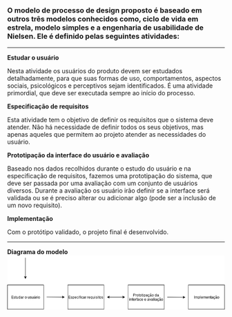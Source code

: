 <h3>O modelo de processo de design proposto é baseado em outros três modelos
conhecidos como, ciclo de vida em estrela, modelo simples e a engenharia de
usabilidade de Nielsen. Ele é definido pelas seguintes atividades:</h3>

<hr>

<b>Estudar o usuário</b>
<p>Nesta atividade os usuários do produto devem ser estudados
detalhadamente, para que suas formas de uso, comportamentos, aspectos sociais,
psicológicos e perceptivos sejam identificados. É uma atividade primordial, que deve
ser executada sempre ao início do processo.<p>

<b>Especificação de requisitos</b>
<p>Esta atividade tem o objetivo de definir os requisitos que o sistema deve
atender. Não há necessidade de definir todos os seus objetivos, mas apenas
aqueles que permitem ao projeto atender as necessidades do usuário.</p>

<b>Prototipação da interface do usuário e avaliação</b>
<p>Baseado nos dados recolhidos durante o estudo do usuário e na
especificação de requisitos, fazemos uma prototipação do sistema, que deve ser
passada por uma avaliação com um conjunto de usuários diversos. Durante a
avaliação os usuário irão definir se a interface será validada ou se é preciso alterar
ou adicionar algo (pode ser a inclusão de um novo requisito).</p>

<b>Implementação</b>
<p>Com o protótipo validado, o projeto final é desenvolvido.</p>

<hr>

<b>Diagrama do modelo</b>
<img src=diagrama_modelo.png>
